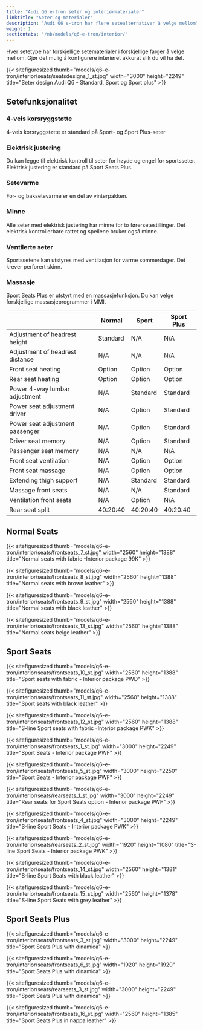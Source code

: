 ```yaml
---
title: "Audi Q6 e-tron seter og interiørmaterialer"
linktitle: "Seter og materialer"
description: "Audi Q6 e-tron har flere setealternativer å velge mellom"
weight: 1
sectiontabs: "/nb/models/q6-e-tron/interior/"
---
```



<!-- markdownlint-disable MD033 -->
Hver setetype har forskjellige setematerialer i forskjellige farger å velge mellom. Gjør det mulig å konfigurere interiøret akkurat slik du vil ha det.

{{< sitefiguresized thumb="models/q6-e-tron/interior/seats/seatsdesigns_1_st.jpg" width="3000" height="2249" title="Seter design Audi Q6 - Standard, Sport og Sport plus" >}}

## Setefunksjonalitet

### 4-veis korsryggstøtte

4-veis korsryggstøtte er standard på Sport- og Sport Plus-seter

### Elektrisk justering

Du kan legge til elektrisk kontroll til seter for høyde og engel for sportsseter. Elektrisk justering er standard på Sport Seats Plus.

### Setevarme

For- og baksetevarme er en del av vinterpakken.

### Minne

Alle seter med elektrisk justering har minne for to førersetestillinger. Det elektrisk kontrollerbare rattet og speilene bruker også minne.

### Ventilerte seter

Sportssetene kan utstyres med ventilasjon for varme sommerdager. Det krever perforert skinn.

### Massasje

Sport Seats Plus er utstyrt med en massasjefunksjon. Du kan velge forskjellige massasjeprogrammer i MMI.

<div class="table-responsive">
<table class="table table-striped border">
    <thead>
        <tr>
        <th>
        </th>
        <th>Normal
        </th>
        <th>Sport
        </th>
        <th>Sport Plus
    </thead>
    <tbody>
    <tr>
        <td>Adjustment of headrest height</td>
        <td>Standard</td>
        <td>N/A</td>
        <td>N/A</td>
    </tr>
   <tr>
        <td>Adjustment of headrest distance</td>
        <td>N/A</td>
        <td>N/A</td>
        <td>N/A</td>
    </tr>
    <tr>
        <td>Front seat heating</td>
        <td>Option</td>
        <td>Option</td>
        <td>Option</td>
    </tr>
    <tr>
        <td>Rear seat heating</td>
        <td>Option</td>
        <td>Option</td>
        <td>Option</td>
    </tr>
    <tr>
        <td>Power 4-way lumbar adjustment</td>
        <td>N/A</td>
        <td>Standard</td>
        <td>Standard</td>
    </tr>
    <tr>
        <td>Power seat adjustment driver</td>
        <td>N/A</td>
        <td>Option</td>
        <td>Standard</td>
    </tr>
        <tr>
        <td>Power seat adjustment passenger</td>
        <td>N/A</td>
        <td>Option</td>
        <td>Standard</td>
    </tr>
    <tr>
        <td>Driver seat memory</td>
        <td>N/A</td>
        <td>Option</td>
        <td>Standard</td>
    </tr>
     <tr>
        <td>Passenger seat memory</td>
        <td>N/A</td>
        <td>N/A</td>
        <td>N/A</td>
    </tr>
         <tr>
        <td>Front seat ventilation</td>
        <td>N/A</td>
        <td>Option</td>
        <td>Option</td>
    </tr>
    <tr>
        <td>Front seat massage</td>
        <td>N/A</td>
        <td>Option</td>
        <td>Option</td>
    </tr>
    <tr>
        <td>Extending thigh support</td>
        <td>N/A</td>
        <td>Standard</td>
        <td>Standard</td>
    </tr>
        <tr>
        <td>Massage front seats</td>
        <td>N/A</td>
        <td>N/A</td>
        <td>Standard</td>
    </tr>
        <tr>
        <td>Ventilation front seats</td>
        <td>N/A</td>
        <td>Option</td>
        <td>N/A</td>
    </tr>
        <tr>
        <td>Rear seat split</td>
        <td>40:20:40</td>
        <td>40:20:40</td>
        <td>40:20:40</td>
    </tr>
  </tbody>
</table>
</div>


## Normal Seats

{{< sitefiguresized thumb="models/q6-e-tron/interior/seats/frontseats_7_st.jpg" width="2560" height="1388" title="Normal seats with fabric -Interior package 99K" >}}

{{< sitefiguresized thumb="models/q6-e-tron/interior/seats/frontseats_8_st.jpg" width="2560" height="1388" title="Normal seats with brown leather" >}}

{{< sitefiguresized thumb="models/q6-e-tron/interior/seats/frontseats_9_st.jpg" width="2560" height="1388" title="Normal seats with black leather" >}}

{{< sitefiguresized thumb="models/q6-e-tron/interior/seats/frontseats_13_st.jpg" width="2560" height="1388" title="Normal seats beige leather" >}}

## Sport Seats

{{< sitefiguresized thumb="models/q6-e-tron/interior/seats/frontseats_10_st.jpg" width="2560" height="1388" title="Sport seats with fabric - Interior package PWD" >}}

{{< sitefiguresized thumb="models/q6-e-tron/interior/seats/frontseats_11_st.jpg" width="2560" height="1388" title="Sport seats with black leather" >}}

{{< sitefiguresized thumb="models/q6-e-tron/interior/seats/frontseats_12_st.jpg" width="2560" height="1388" title="S-line Sport seats with fabric -Interior package PWK" >}}

{{< sitefiguresized thumb="models/q6-e-tron/interior/seats/frontseats_1_st.jpg" width="3000" height="2249" title="Sport Seats - Interior package PWF" >}}

{{< sitefiguresized thumb="models/q6-e-tron/interior/seats/frontseats_5_st.jpg" width="3000" height="2250" title="Sport Seats - Interior package PWF" >}}

{{< sitefiguresized thumb="models/q6-e-tron/interior/seats/rearseats_1_st.jpg" width="3000" height="2249" title="Rear seats for Sport Seats option - Interior package PWF" >}}

{{< sitefiguresized thumb="models/q6-e-tron/interior/seats/frontseats_4_st.jpg" width="3000" height="2249" title="S-line Sport Seats - Interior package PWK" >}}

{{< sitefiguresized thumb="models/q6-e-tron/interior/seats/rearseats_2_st.jpg" width="1920" height="1080" title="S-line Sport Seats  - Interior package PWK" >}}

{{< sitefiguresized thumb="models/q6-e-tron/interior/seats/frontseats_14_st.jpg" width="2560" height="1381" title="S-line Sport Seats with black leather" >}}

{{< sitefiguresized thumb="models/q6-e-tron/interior/seats/frontseats_15_st.jpg" width="2560" height="1378" title="S-line Sport Seats with grey leather" >}}

## Sport Seats Plus

{{< sitefiguresized thumb="models/q6-e-tron/interior/seats/frontseats_3_st.jpg" width="3000" height="2249" title="Sport Seats Plus with dinamica" >}}

{{< sitefiguresized thumb="models/q6-e-tron/interior/seats/frontseats_6_st.jpg" width="1920" height="1920" title="Sport Seats Plus with dinamica" >}}

{{< sitefiguresized thumb="models/q6-e-tron/interior/seats/rearseats_3_st.jpg" width="3000" height="2249" title="Sport Seats Plus with dinamica" >}}

{{< sitefiguresized thumb="models/q6-e-tron/interior/seats/frontseats_16_st.jpg" width="2560" height="1385" title="Sport Seats Plus in nappa leather" >}}